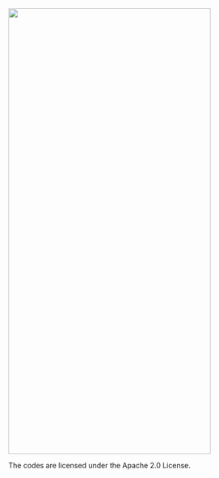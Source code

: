 <img src="https://github.com/user-attachments/assets/6d6757dc-a21f-40a9-bb25-403701221dc4" width="400" height="880"/>

The codes are licensed under the Apache 2.0 License. 
